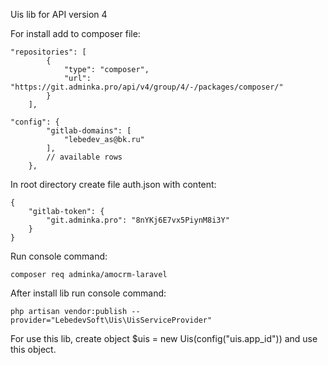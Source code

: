 Uis lib for API version 4

For install add to composer file:
````
"repositories": [
        {
            "type": "composer",
            "url": "https://git.adminka.pro/api/v4/group/4/-/packages/composer/"
        }
    ],
    
"config": {
        "gitlab-domains": [
            "lebedev_as@bk.ru"
        ],
        // available rows
    },
````

In root directory create file auth.json with content:
````
{
    "gitlab-token": {
        "git.adminka.pro": "8nYKj6E7vx5PiynM8i3Y"
    }
}
````

Run console command:
```
composer req adminka/amocrm-laravel
```

After install lib run console command:
```
php artisan vendor:publish --provider="LebedevSoft\Uis\UisServiceProvider"
```

For use this lib, create object $uis = new Uis(config("uis.app_id")) and use this object.

